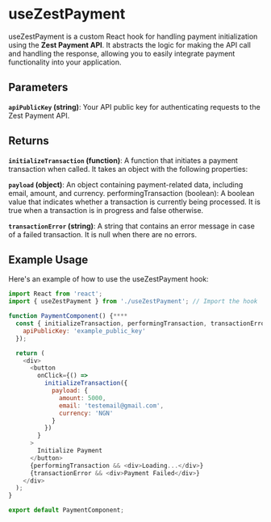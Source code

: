 # useZestPayment
useZestPayment is a custom React hook for handling payment initialization using the **Zest Payment API**. It abstracts the logic for making the API call and handling the response, allowing you to easily integrate payment functionality into your application.

## Parameters
**`apiPublicKey` (string)**: Your API public key for authenticating requests to the Zest Payment API.

## Returns
**`initializeTransaction` (function)**: A function that initiates a payment transaction when called. It takes an object with the following properties:

**`payload` (object)**: An object containing payment-related data, including email, amount, and currency.
performingTransaction (boolean): A boolean value that indicates whether a transaction is currently being processed. It is true when a transaction is in progress and false otherwise.

**`transactionError` (string)**: A string that contains an error message in case of a failed transaction. It is null when there are no errors.

## Example Usage
Here's an example of how to use the useZestPayment hook:

```javascript
import React from 'react';
import { useZestPayment } from './useZestPayment'; // Import the hook

function PaymentComponent() {****
  const { initializeTransaction, performingTransaction, transactionError } = useZestPayment({
    apiPublicKey: 'example_public_key'
  });

  return (
    <div>
      <button
        onClick={() =>
          initializeTransaction({
            payload: {
              amount: 5000,
              email: 'testemail@gmail.com',
              currency: 'NGN'
            }
          })
        }
      >
        Initialize Payment
      </button>
      {performingTransaction && <div>Loading...</div>}
      {transactionError && <div>Payment Failed</div>}
    </div>
  );
}

export default PaymentComponent;
```